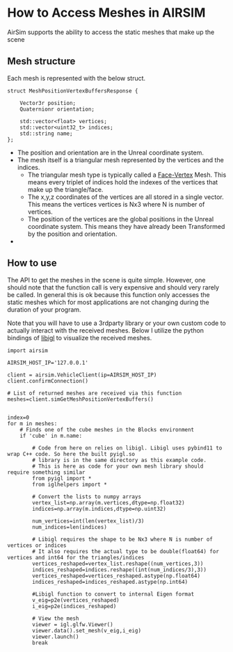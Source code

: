 # How to Access Meshes in AIRSIM

AirSim supports the ability to access the static meshes that make up the scene


## Mesh structure
Each mesh is represented with the below struct.
```
struct MeshPositionVertexBuffersResponse {

	Vector3r position;
	Quaternionr orientation;

	std::vector<float> vertices;
	std::vector<uint32_t> indices;
	std::string name;
};
```
* The position and orientation are in the Unreal coordinate system.
* The mesh itself is a triangular mesh represented by the vertices and the indices.
	* The triangular mesh type is typically called a [Face-Vertex](https://en.wikipedia.org/wiki/Polygon_mesh#Face-vertex_meshes) Mesh. This means every triplet of indices hold the indexes of the vertices that make up the triangle/face.
	* The x,y,z coordinates of the vertices are all stored in a single vector. This means the vertices vertices is Nx3 where N is number of vertices. 
    * The position of the vertices are the global positions in the Unreal coordinate system. This means they have already been Transformed by the position and orientation.
* 
## How to use
The API to get the meshes in the scene is quite simple. However, one should note that the function call is very expensive and should
 very rarely be called. In general this is ok because this function only accesses the static meshes which for most applications are
 not changing during the duration of your program.

Note that you will have to use a 3rdparty library or your own custom code to actually interact with the received meshes. Below I utilize the
python bindings of [libigl](https://github.com/libigl/libigl) to visualize the received meshes.

```
import airsim

AIRSIM_HOST_IP='127.0.0.1'

client = airsim.VehicleClient(ip=AIRSIM_HOST_IP)
client.confirmConnection()

# List of returned meshes are received via this function
meshes=client.simGetMeshPositionVertexBuffers()


index=0
for m in meshes:
    # Finds one of the cube meshes in the Blocks environment
    if 'cube' in m.name:

        # Code from here on relies on libigl. Libigl uses pybind11 to wrap C++ code. So here the built pyigl.so
        # library is in the same directory as this example code.
        # This is here as code for your own mesh library should require something similar
        from pyigl import *
        from iglhelpers import *

        # Convert the lists to numpy arrays
        vertex_list=np.array(m.vertices,dtype=np.float32)
        indices=np.array(m.indices,dtype=np.uint32)

        num_vertices=int(len(vertex_list)/3)
        num_indices=len(indices)

        # Libigl requires the shape to be Nx3 where N is number of vertices or indices
        # It also requires the actual type to be double(float64) for vertices and int64 for the triangles/indices
        vertices_reshaped=vertex_list.reshape((num_vertices,3))
        indices_reshaped=indices.reshape((int(num_indices/3),3))
        vertices_reshaped=vertices_reshaped.astype(np.float64)
        indices_reshaped=indices_reshaped.astype(np.int64)

        #Libigl function to convert to internal Eigen format
        v_eig=p2e(vertices_reshaped)
        i_eig=p2e(indices_reshaped)

        # View the mesh
        viewer = igl.glfw.Viewer()
        viewer.data().set_mesh(v_eig,i_eig)
        viewer.launch()
        break
```
